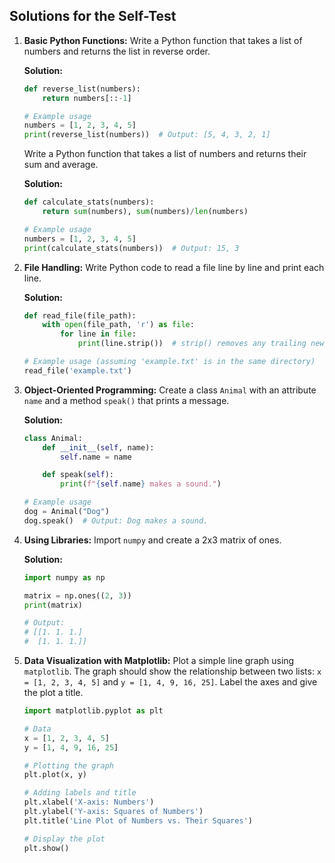 ## Solutions for the Self-Test

1. **Basic Python Functions:**
   Write a Python function that takes a list of numbers and returns the list in reverse order.

   **Solution:**

   ```python
   def reverse_list(numbers):
       return numbers[::-1]

   # Example usage
   numbers = [1, 2, 3, 4, 5]
   print(reverse_list(numbers))  # Output: [5, 4, 3, 2, 1]
   ```

   Write a Python function that takes a list of numbers and returns their sum and average.

   **Solution:**

   ```python
   def calculate_stats(numbers):
       return sum(numbers), sum(numbers)/len(numbers)

   # Example usage
   numbers = [1, 2, 3, 4, 5]
   print(calculate_stats(numbers))  # Output: 15, 3
   ```

2. **File Handling:**
   Write Python code to read a file line by line and print each line.

   **Solution:**

   ```python
   def read_file(file_path):
       with open(file_path, 'r') as file:
           for line in file:
               print(line.strip())  # strip() removes any trailing newlines or spaces

   # Example usage (assuming 'example.txt' is in the same directory)
   read_file('example.txt')
   ```

3. **Object-Oriented Programming:**
   Create a class `Animal` with an attribute `name` and a method `speak()` that prints a message.

   **Solution:**

   ```python
   class Animal:
       def __init__(self, name):
           self.name = name

       def speak(self):
           print(f"{self.name} makes a sound.")

   # Example usage
   dog = Animal("Dog")
   dog.speak()  # Output: Dog makes a sound.
   ```

4. **Using Libraries:**
   Import `numpy` and create a 2x3 matrix of ones.

   **Solution:**

   ```python
   import numpy as np

   matrix = np.ones((2, 3))
   print(matrix)

   # Output:
   # [[1. 1. 1.]
   #  [1. 1. 1.]]
   ```

5. **Data Visualization with Matplotlib:**
   Plot a simple line graph using `matplotlib`. The graph should show the relationship between two lists: `x = [1, 2, 3, 4, 5]` and `y = [1, 4, 9, 16, 25]`. Label the axes and give the plot a title.

   ```python
   import matplotlib.pyplot as plt

   # Data
   x = [1, 2, 3, 4, 5]
   y = [1, 4, 9, 16, 25]

   # Plotting the graph
   plt.plot(x, y)

   # Adding labels and title
   plt.xlabel('X-axis: Numbers')
   plt.ylabel('Y-axis: Squares of Numbers')
   plt.title('Line Plot of Numbers vs. Their Squares')

   # Display the plot
   plt.show()
   ```
